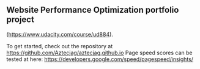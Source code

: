 ## Website Performance Optimization portfolio project
(https://www.udacity.com/course/ud884).

To get started, check out the repository at https://github.com/Aztecjag/aztecjag.github.io 
Page speed scores can be tested at here: https://developers.google.com/speed/pagespeed/insights/





